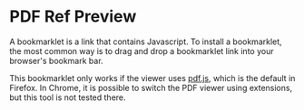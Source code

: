 # PDF Ref Preview

A bookmarklet is a link that contains Javascript. To install a bookmarklet, the most common way is to drag and drop a bookmarklet link into your browser's bookmark bar.

This bookmarklet only works if the viewer uses [pdf.js](https://github.com/mozilla/pdf.js/), which is the default in Firefox. In Chrome, it is possible to switch the PDF viewer using extensions, but this tool is not tested there.